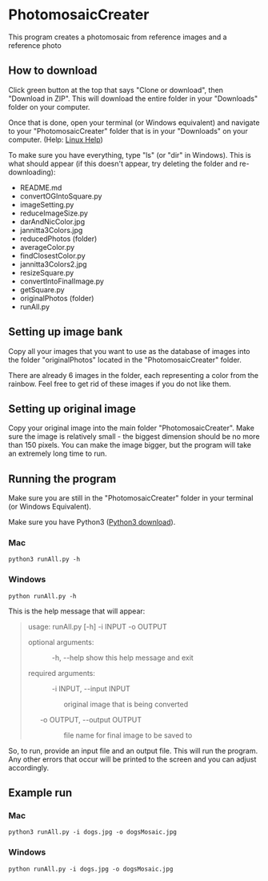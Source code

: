 # PhotomosaicCreater
This program creates a photomosaic from reference images and a reference photo

## How to download
Click green button at the top that says "Clone or download", then "Download in ZIP". This will download the entire folder in your "Downloads" folder on your computer.

Once that is done, open your terminal (or Windows equivalent) and navigate to your "PhotomosaicCreater" folder that is in your "Downloads" on your computer. (Help: [Linux Help](https://www.digitalocean.com/community/tutorials/basic-linux-navigation-and-file-management))

To make sure you have everything, type "ls" (or "dir" in Windows). This is what should appear (if this doesn't appear, try deleting the folder and re-downloading):

* README.md
* convertOGIntoSquare.py
* imageSetting.py
* reduceImageSize.py
* darAndNicColor.jpg
* jannitta3Colors.jpg
* reducedPhotos (folder)
* averageColor.py
* findClosestColor.py
* jannitta3Colors2.jpg
* resizeSquare.py
* convertIntoFinalImage.py
* getSquare.py
* originalPhotos (folder)
* runAll.py

## Setting up image bank
Copy all your images that you want to use as the database of images into the folder "originalPhotos" located in the "PhotomosaicCreater" folder.

There are already 6 images in the folder, each representing a color from the rainbow. Feel free to get rid of these images if you do not like them.

## Setting up original image
Copy your original image into the main folder "PhotomosaicCreater". Make sure the image is relatively small - the biggest dimension should be no more than 150 pixels. You can make the image bigger, but the program will take an extremely long time to run.

## Running the program
Make sure you are still in the "PhotomosaicCreater" folder in your terminal (or Windows Equivalent).

Make sure you have Python3 ([Python3 download](https://www.python.org/downloads/)).

### Mac
`python3 runAll.py -h`

### Windows
`python runAll.py -h`

This is the help message that will appear:

> usage: runAll.py [-h] -i INPUT -o OUTPUT
>
> optional arguments:
>
>&nbsp;&nbsp;&nbsp;&nbsp;&nbsp;&nbsp;&nbsp;&nbsp;&nbsp;&nbsp;&nbsp;&nbsp;-h, --help            show this help message and exit
>
> required arguments:
>
>&nbsp;&nbsp;&nbsp;&nbsp;&nbsp;&nbsp;&nbsp;&nbsp;&nbsp;&nbsp;&nbsp;&nbsp;-i INPUT, --input INPUT
>
>&nbsp;&nbsp;&nbsp;&nbsp;&nbsp;&nbsp;&nbsp;&nbsp;&nbsp;&nbsp;&nbsp;&nbsp;&nbsp;&nbsp;&nbsp;&nbsp;&nbsp;&nbsp;original image that is being converted
>
>&nbsp;&nbsp;&nbsp;&nbsp;&nbsp;&nbsp;-o OUTPUT, --output OUTPUT
>
>&nbsp;&nbsp;&nbsp;&nbsp;&nbsp;&nbsp;&nbsp;&nbsp;&nbsp;&nbsp;&nbsp;&nbsp;&nbsp;&nbsp;&nbsp;&nbsp;&nbsp;&nbsp;file name for final image to be saved to

So, to run, provide an input file and an output file. This will run the program. Any other errors that occur will be printed to the screen and you can adjust accordingly.

## Example run

### Mac
`python3 runAll.py -i dogs.jpg -o dogsMosaic.jpg`

### Windows
`python runAll.py -i dogs.jpg -o dogsMosaic.jpg`
